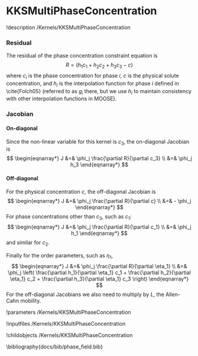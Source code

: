 <!-- MOOSE Documentation Stub: Remove this when content is added. -->

# KKSMultiPhaseConcentration
!description /Kernels/KKSMultiPhaseConcentration

### Residual
The residual of the phase concentration constraint equation is
$$
R = \left( h_1 c_1 + h_2 c_2 + h_3 c_3 - c  \right)
$$
where $c_i$ is the phase concentration for phase $i$, $c$ is the physical solute concentration, and $h_i$ is the interpolation function for phase $i$ defined in \cite{Folch05} (referred to as $g_i$ there, but we use $h_i$ to maintain consistency with other interpolation functions in MOOSE).

### Jacobian

#### On-diagonal
Since the non-linear variable for this kernel is $c_3$, the on-diagonal Jacobian is
$$
\begin{eqnarray*}
J &=& \phi_j \frac{\partial R}{\partial c_3} \\
&=& \phi_j h_3
\end{eqnarray*}
$$

#### Off-diagonal
For the physical concentration $c$, the off-diagonal Jacobian is
$$
\begin{eqnarray*}
J &=& \phi_j \frac{\partial R}{\partial c} \\
&=& - \phi_j
\end{eqnarray*}
$$
For phase concentrations other than $c_3$, such as $c_1$:
$$
\begin{eqnarray*}
J &=& \phi_j \frac{\partial R}{\partial c_1} \\
&=& \phi_j h_1
\end{eqnarray*}
$$
and similar for $c_2$.

Finally for the order parameters, such as $\eta_1$,
$$
\begin{eqnarray*}
J &=& \phi_j \frac{\partial R}{\partial \eta_1} \\
&=& \phi_j \left( \frac{\partial h_1}{\partial \eta_1} c_1 + \frac{\partial h_2}{\partial \eta_1} c_2 +  \frac{\partial h_3}{\partial \eta_1} c_3      \right)
\end{eqnarray*}
$$
For the off-diagonal Jacobians we also need to multiply by $L$, the Allen-Cahn mobility.


!parameters /Kernels/KKSMultiPhaseConcentration

!inputfiles /Kernels/KKSMultiPhaseConcentration

!childobjects /Kernels/KKSMultiPhaseConcentration

\bibliography{docs/bib/phase_field.bib}
